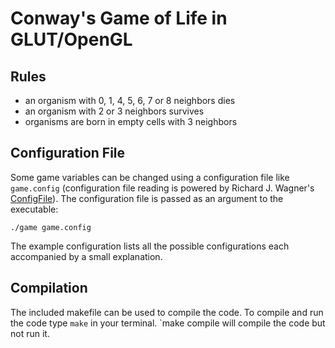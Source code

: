 # Conway's Game of Life in GLUT/OpenGL

## Rules
* an organism with 0, 1, 4, 5, 6, 7 or 8 neighbors dies
* an organism with 2 or 3 neighbors survives
* organisms are born in empty cells with 3 neighbors

## Configuration File

Some game variables can be changed using a configuration file like `game.config` (configuration file reading is powered by Richard J. Wagner's [ConfigFile](http://ai.stanford.edu/~gal/Code/FindMotifs/ConfigFile.h)). The configuration file is passed as an argument to the executable:

`./game game.config`

The example configuration lists all the possible configurations each accompanied by a small explanation.

## Compilation

The included makefile can be used to compile the code. To compile and run the code type `make` in your terminal. `make compile will compile the code but not run it.
